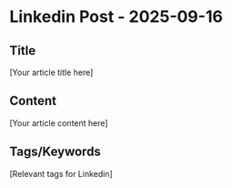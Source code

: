 # Linkedin Post - 2025-09-16

## Title
[Your article title here]

## Content
[Your article content here]

## Tags/Keywords
[Relevant tags for Linkedin]
